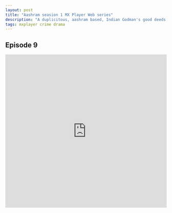 ```yaml
---
layout: post
title: "Aashram seasion 1 MX Player Web series"
description: "A duplicitous, aashram based, Indian Godman's good deeds serve activities criminal and unholy, such as rapes, murders, drugs, vote bank politics and forced male emasculation."
tags: mxplayer crime drama
---
```


## Episode 9

<div class="responsive-container">
<iframe src="https://drive.google.com/file/d/1Xkbfs5DuBeQiM8u-cK9TguaZT13YJRXR/preview" frameborder="0" marginwidth="0" marginheight="0" scrolling="NO" width="100%" height="480" allowfullscreen></iframe>
<div style="width: 80px; height: 80px; position: absolute; opacity: 0; right: 0px; top: 0px;"> </div></div>
